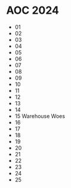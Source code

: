 # AOC 2024

- 01 
- 02 
- 03 
- 04 
- 05 
- 06 
- 07 
- 08 
- 09 
- 10 
- 11 
- 12 
- 13 
- 14
- 15 Warehouse Woes
- 16
- 17
- 18
- 19
- 20
- 21
- 22
- 23
- 24
- 25
